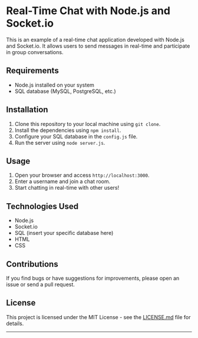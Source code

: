 # Real-Time Chat with Node.js and Socket.io

This is an example of a real-time chat application developed with Node.js and Socket.io. It allows users to send messages in real-time and participate in group conversations.

## Requirements

- Node.js installed on your system
- SQL database (MySQL, PostgreSQL, etc.)

## Installation

1. Clone this repository to your local machine using `git clone`.
2. Install the dependencies using `npm install`.
3. Configure your SQL database in the `config.js` file.
4. Run the server using `node server.js`.

## Usage

1. Open your browser and access `http://localhost:3000`.
2. Enter a username and join a chat room.
3. Start chatting in real-time with other users!

## Technologies Used

- Node.js
- Socket.io
- SQL (insert your specific database here)
- HTML
- CSS

## Contributions

If you find bugs or have suggestions for improvements, please open an issue or send a pull request.

## License

This project is licensed under the MIT License - see the [LICENSE.md](LICENSE.md) file for details.

---